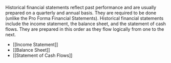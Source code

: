 Historical financial statements reflect past performance and are usually prepared on a quarterly and annual basis. They are required to be done (unlike the Pro Forma Financial Statements). Historical financial statements include the income statement, the balance sheet, and the statement of cash flows. They are prepared in this order as they flow logically from one to the next.

- [[Income Statement]]
- [[Balance Sheet]]
- [[Statement of Cash Flows]]
